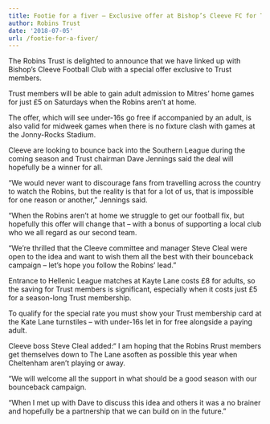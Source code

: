 ```yaml
---
title: Footie for a fiver – Exclusive offer at Bishop’s Cleeve FC for Trust members
author: Robins Trust
date: '2018-07-05'
url: /footie-for-a-fiver/
---
```


The Robins Trust is delighted to announce that we have linked up with Bishop’s Cleeve Football Club with a special offer exclusive to Trust members.

Trust members will be able to gain adult admission to Mitres’ home games for just £5 on Saturdays when the Robins aren’t at home.

The offer, which will see under-16s go free if accompanied by an adult, is also valid for midweek games when there is no fixture clash with games at the Jonny-Rocks Stadium.

Cleeve are looking to bounce back into the Southern League during the coming season and Trust chairman Dave Jennings said the deal will hopefully be a winner for all.

“We would never want to discourage fans from travelling across the country to watch the Robins, but the reality is that for a lot of us, that is impossible for one reason or another,” Jennings said.

“When the Robins aren’t at home we struggle to get our football fix, but hopefully this offer will change that – with a bonus of supporting a local club who we all regard as our second team.

“We’re thrilled that the Cleeve committee and manager Steve Cleal were open to the idea and want to wish them all the best with their bounceback campaign – let’s hope you follow the Robins’ lead.”

Entrance to Hellenic League matches at Kayte Lane costs £8 for adults, so the saving for Trust members is significant, especially when it costs just £5 for a season-long Trust membership.

To qualify for the special rate you must show your Trust membership card at the Kate Lane turnstiles &#8211; with under-16s let in for free alongside a paying adult.

Cleeve boss Steve Cleal added:“ I am hoping that the Robins Rrust members get themselves down to The Lane asoften as possible this year when Cheltenham aren’t playing or away.

“We will welcome all the support in what should be a good season with our bounceback campaign.

“When I met up with Dave to discuss this idea and others it was a no brainer and hopefully be a partnership that we can build on in the future.”
